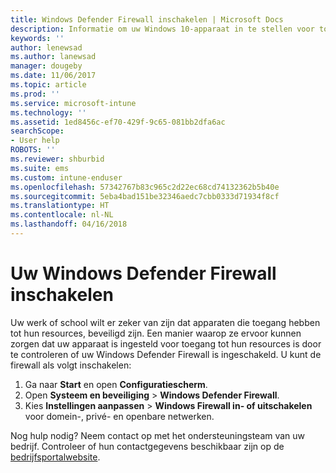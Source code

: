 ```yaml
---
title: Windows Defender Firewall inschakelen | Microsoft Docs
description: Informatie om uw Windows 10-apparaat in te stellen voor toegang tot bedrijfsresources door uw firewall in te schakelen.
keywords: ''
author: lenewsad
ms.author: lanewsad
manager: dougeby
ms.date: 11/06/2017
ms.topic: article
ms.prod: ''
ms.service: microsoft-intune
ms.technology: ''
ms.assetid: 1ed8456c-ef70-429f-9c65-081bb2dfa6ac
searchScope:
- User help
ROBOTS: ''
ms.reviewer: shburbid
ms.suite: ems
ms.custom: intune-enduser
ms.openlocfilehash: 57342767b83c965c2d22ec68cd74132362b5b40e
ms.sourcegitcommit: 5eba4bad151be32346aedc7cbb0333d71934f8cf
ms.translationtype: HT
ms.contentlocale: nl-NL
ms.lasthandoff: 04/16/2018
---
```

# <a name="turn-on-your-windows-defender-firewall"></a>Uw Windows Defender Firewall inschakelen

Uw werk of school wilt er zeker van zijn dat apparaten die toegang hebben tot hun resources, beveiligd zijn. Een manier waarop ze ervoor kunnen zorgen dat uw apparaat is ingesteld voor toegang tot hun resources is door te controleren of uw Windows Defender Firewall is ingeschakeld. U kunt de firewall als volgt inschakelen:

1. Ga naar **Start** en open **Configuratiescherm**.
2. Open **Systeem en beveiliging** > **Windows Defender Firewall**.
3. Kies **Instellingen aanpassen** > **Windows Firewall in- of uitschakelen** voor domein-, privé- en openbare netwerken.

Nog hulp nodig? Neem contact op met het ondersteuningsteam van uw bedrijf. Controleer of hun contactgegevens beschikbaar zijn op de [bedrijfsportalwebsite](https://portal.manage.microsoft.com#HelpDeskDialog).
